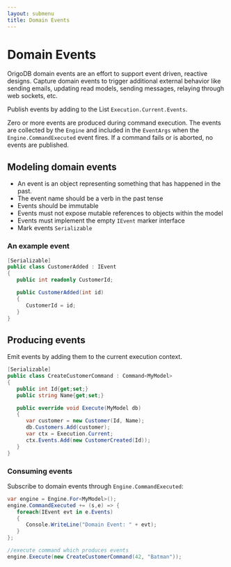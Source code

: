 ```yaml
---
layout: submenu
title: Domain Events
---
```

# Domain Events

OrigoDB domain events are an effort to support event driven, reactive designs. Capture domain events to trigger additional external behavior like sending emails, updating read models, sending messages, relaying through web sockets, etc.

Publish events by adding to the List `Execution.Current.Events`.

Zero or more events are produced during command execution. The events are collected by the `Engine` and included in the `EventArgs` when the `Engine.CommandExecuted` event fires. If a command fails or is aborted, no events are published.


## Modeling domain events

* An event is an object representing something that has happened in the past.
* The event name should be a verb in the past tense
* Events should be immutable
* Events must not expose mutable references to objects within the model
* Events must implement the empty `IEvent` marker interface
* Mark events `Serializable`

### An example event

```csharp
[Serializable]
public class CustomerAdded : IEvent
{
   public int readonly CustomerId;

   public CustomerAdded(int id)
   {
      CustomerId = id;
   }
}
```

## Producing events
Emit events by adding them to the current execution context.

```csharp
[Serializable]
public class CreateCustomerCommand : Command<MyModel>
{
   public int Id{get;set;}
   public string Name{get;set;}

   public override void Execute(MyModel db)
   {
      var customer = new Customer(Id, Name);
      db.Customers.Add(customer);
      var ctx = Execution.Current;
      ctx.Events.Add(new CustomerCreated(Id));
   }
}
```

### Consuming events
Subscribe to domain events through `Engine.CommandExecuted`:

```csharp
var engine = Engine.For<MyModel>();
engine.CommandExecuted += (s,e) => {
   foreach(IEvent evt in e.Events)
   {
      Console.WriteLine("Domain Event: " + evt);
   }
};

//execute command which produces events
engine.Execute(new CreateCustomerCommand(42, "Batman"));
```
